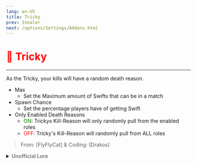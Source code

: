 ```yaml
---
lang: en-US
title: Tricky
prev: Stealer
next: /options/Settings/Addons.html
---
```


# <font color=red>👺 <b>Tricky</b></font> <Badge text="Impostor" type="tip" vertical="middle"/>
---

As the Tricky, your kills will have a random death reason.
* Max
  * Set the Maximum amount of Swifts that can be in a match
* Spawn Chance
  * Set the percentage players have of getting Swift
* Only Enabled Death Reasons
  * <font color=green>ON</font>: Trickys Kill-Reason will only randomly pull from the enabled roles
  * <font color=red>OFF</font>: Tricky's Kill-Reason will randomly pull from ALL roles

> From: [FlyFlyCat] & Coding: [Drakos]

<details>
<summary><b><font color=gray>Unofficial Lore</font></b></summary>

Placeholder: This role is a ROLE OH EM GOSH
> Submitted by: Member
</details>